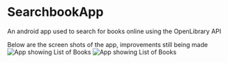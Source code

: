 # SearchbookApp
An android app used to search for books online using the OpenLibrary API

Below are the screen shots of the app, improvements still being made
![](https://github.com/ainaleke/SearchBookApp/blob/master/screenshots/initialsearch_books.PNG "App showing List of Books") ![](https://github.com/ainaleke/SearchBookApp/blob/master/screenshots/searchbookappimg1.PNG "App showing List of Books")

